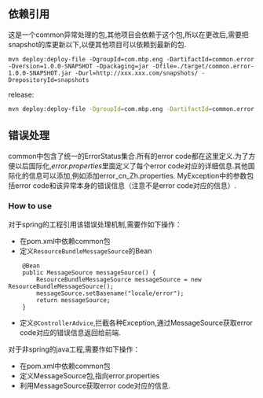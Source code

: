 ## 依赖引用
这是一个common异常处理的包,其他项目会依赖于这个包,所以在更改后,需要把snapshot的库更新以下,以便其他项目可以依赖到最新的包.

```
mvn deploy:deploy-file -DgroupId=com.mbp.eng -DartifactId=common.error -Dversion=1.0.0-SNAPSHOT -Dpackaging=jar -Dfile=./target/common.error-1.0.0-SNAPSHOT.jar -Durl=http://xxx.xxx.com/snapshots/ -DrepositoryId=snapshots
```

release:
```bash
mvn deploy:deploy-file -DgroupId=com.mbp.eng -DartifactId=common.error -Dversion=1.0.0 -Dpackaging=jar -Dfile=./target/common.error-1.0.0-SNAPSHOT.jar -Durl=http://xxx.xxx.com/releases/ -DrepositoryId=releases
```

## 错误处理
common中包含了统一的ErrorStatus集合.所有的error code都在这里定义.为了方便以后国际化,*error.properties*里面定义了每个error code对应的详细信息.其他国际化的信息可以添加,例如添加error_cn_Zh.properties.
MyException中的参数包括error code和该异常本身的错误信息（注意不是error code对应的信息）.
### How to use
对于spring的工程引用该错误处理机制,需要作如下操作：
- 在pom.xml中依赖common包
- 定义`ResourceBundleMessageSource`的Bean
```text
    @Bean
    public MessageSource messageSource() {
        ResourceBundleMessageSource messageSource = new ResourceBundleMessageSource();
        messageSource.setBasename("locale/error");
        return messageSource;
    }
```
- 定义`@ControllerAdvice`,拦截各种Exception,通过MessageSource获取error code对应的错误信息返回给前端.

对于非spring的java工程,需要作如下操作：
- 在pom.xml中依赖common包
- 定义MessageSource包,指向error.properties
- 利用MessageSource获取error code对应的信息.